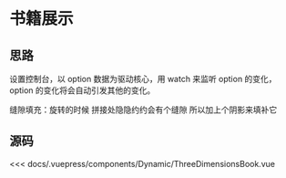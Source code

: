 # 书籍展示

<Dynamic-ThreeDimensionsBook/>





## 思路

设置控制台，以 option 数据为驱动核心，用 watch 来监听 option 的变化，option 的变化将会自动引发其他的变化。

缝隙填充：旋转的时候 拼接处隐隐约约会有个缝隙 所以加上个阴影来填补它

## 源码

<<< docs/.vuepress/components/Dynamic/ThreeDimensionsBook.vue